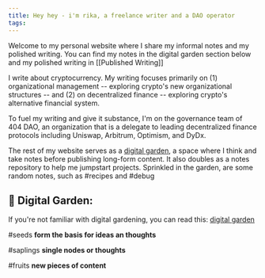 ```yaml
---
title: Hey hey - i'm rika, a freelance writer and a DAO operator
tags:
---
```

Welcome to my personal website where I share my informal notes and my polished writing. You can find my notes in the digital garden section below and my polished writing in [[Published Writing]]

I write about cryptocurrency. My writing focuses primarily on (1) organizational management -- exploring crypto's new organizational structures -- and (2) on decentralized finance -- exploring crypto's alternative financial system. 

To fuel my writing and give it substance, I'm on the governance team of 404 DAO, an organization that is a delegate to leading decentralized finance protocols including Uniswap, Arbitrum, Optimism, and DyDx. 

The rest of my website serves as a [digital garden](https://jzhao.xyz/posts/networked-thought), a space where I think and take notes before publishing long-form content. It also doubles as a notes repository to help me jumpstart projects. Sprinkled in the garden, are some random notes, such as #recipes and #debug 

## 🌳 Digital Garden:

If you're not familiar with digital gardening, you can read this: [digital garden](https://jzhao.xyz/posts/networked-thought)

#seeds     **form the basis for ideas an thoughts**

#saplings  **single nodes or thoughts**

#fruits      **new pieces of content**
   



